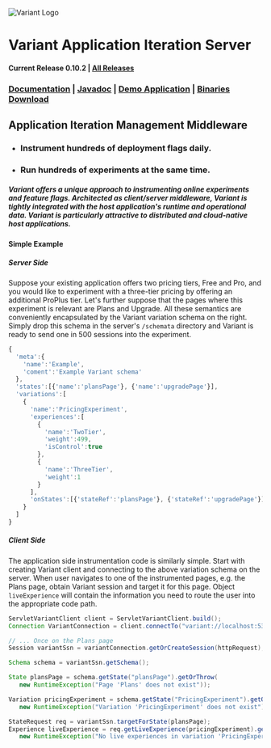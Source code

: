 ![Variant Logo](http://www.getvariant.com/wp-content/uploads/2016/07/VariantLogoSquare-100.png)

# Variant Application Iteration Server
#### Current Release 0.10.2 | [All Releases](https://www.getvariant.com/get/)

### [Documentation](https://www.getvariant.com/resources/docs) | [Javadoc](https://getvariant.github.io/variant-java-servlet-adapter/) | [Demo Application](https://github.com/getvariant/variant-java-demo/) | [Binaries Download](https://getvariant.github.io/variant-java-servlet-adapter/)


## Application Iteration Management Middleware

* ### Instrument hundreds of deployment flags daily.
* ### Run hundreds of experiments at the same time.


##### Variant offers a unique approach to instrumenting online experiments and feature flags. Architected as client/server middleware, Variant is tightly integrated with the host application's runtime and operational data. Variant is particularly attractive to distributed and cloud-native host applications.

#### Simple Example

##### Server Side

Suppose your existing application offers two pricing tiers, Free and Pro, and you would like to experiment with a three-tier pricing by offering an additional ProPlus tier. Let's further suppose that the pages where this experiment is relevant are Plans and Upgrade. All these semantics are conveniently encapsulated by the Variant variation schema on the right. Simply drop this schema in the server's <code>/schemata</code> directory and Variant is ready to send one in 500 sessions into the experiment.

```JavaScript
{
  'meta':{
    'name':'Example',
    'coment':'Example Variant schema'
  },
  'states':[{'name':'plansPage'}, {'name':'upgradePage'}],
  'variations':[
    {
      'name':'PricingExperiment',
      'experiences':[
        {
          'name':'TwoTier',
          'weight':499,
          'isControl':true
        },
        {
          'name':'ThreeTier',
          'weight':1
        }
      ],
      'onStates':[{'stateRef':'plansPage'}, {'stateRef':'upgradePage'}]
    }
  ]
}
```
  
##### Client Side

The application side instrumentation code is similarly simple. Start with creating Variant client and connecting to the above variation schema on the server. When user navigates to one of the instrumented pages, e.g. the Plans page, obtain Variant session and target it for this page. Object <code>liveExperience</code> will contain the information you need to route the user into the appropriate code path.

```Java
ServletVariantClient client = ServletVariantClient.build();
Connection VariantConnection = client.connectTo("variant://localhost:5377/example");

// ... Once on the Plans page
Session variantSsn = variantConnection.getOrCreateSession(httpRequest);

Schema schema = variantSsn.getSchema();

State plansPage = schema.getState("plansPage").getOrThrow(
   new RuntimeException("Page 'Plans' does not exist"));

Variation pricingExperiment = schema.getState("PricingExperiment").getOrThrow(
   new RuntimeException("Variation 'PricingExperiment' does not exist"));

StateRequest req = variantSsn.targetForState(plansPage);
Experience liveExperience = req.getLiveExperience(pricingExperiment).getOrThrow(
   new RuntimeException("No live experiences in variation 'PricingExperiment'"));

```
